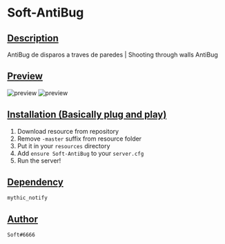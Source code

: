 # Soft-AntiBug
## <ins>Description
AntiBug de disparos a traves de paredes | Shooting through walls AntiBug

## <ins>Preview
![preview](https://media.discordapp.net/attachments/815773776645980211/815774750147346462/unknown.png?width=660&height=343)
![preview](https://media.discordapp.net/attachments/815773776645980211/815774868179386480/unknown.png)

## <ins>Installation (Basically plug and play)

1. Download resource from repository
2. Remove `-master` suffix from resource folder
3. Put it in your `resources` directory
4. Add `ensure Soft-AntiBug` to your `server.cfg`
5. Run the server!

## <ins>Dependency

`mythic_notify`

## <ins>Author

`Soft#6666`

